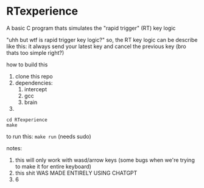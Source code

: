 # RTexperience
A basic C program thats simulates the "rapid trigger" (RT) key logic

"uhh but wtf is rapid trigger key logic?"
so, the RT key logic can be describe like this:
it always send your latest key and cancel the previous key (bro thats too simple right?)

how to build this
1. clone this repo
2. dependencies:
   1. intercept
   2. gcc
   3. brain
3.
```
cd RTexperience
make
```

to run this:
``` make run ``` (needs sudo)

notes:
1. this will only work with wasd/arrow keys (some bugs when we're trying to make it for entire keyboard)
2. this shit WAS MADE ENTIRELY USING CHATGPT
3. 6
